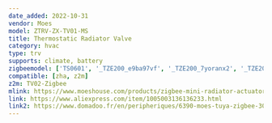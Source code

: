 ```yaml
---
date_added: 2022-10-31
vendor: Moes
model: ZTRV-ZX-TV01-MS
title: Thermostatic Radiator Valve
category: hvac
type: trv
supports: climate, battery
zigbeemodel: ['TS0601', '_TZE200_e9ba97vf', '_TZE200_7yoranx2', '_TZE200_lllliz3p']
compatible: [zha, z2m]
z2m: TV02-Zigbee
mlink: https://www.moeshouse.com/products/zigbee-mini-radiator-actuator-valve-smart-programmable-thermostat-temperature-controller-1
link: https://www.aliexpress.com/item/1005003136136233.html
link2: https://www.domadoo.fr/en/peripheriques/6390-moes-tuya-zigbee-30-smart-thermostatic-head.html
---
```


